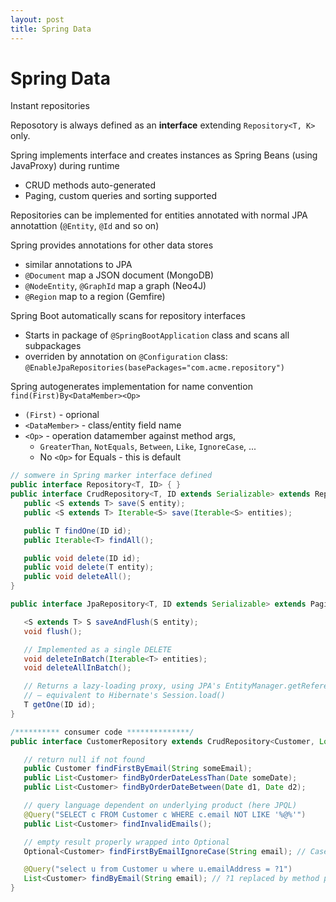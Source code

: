 ```yaml
---
layout: post
title: Spring Data
---
```

# Spring Data

Instant repositories

Reposotory is always defined as an **interface** extending `Repository<T, K>` only.

Spring implements interface and creates instances as Spring Beans (using JavaProxy) during runtime

- CRUD methods auto-generated
- Paging, custom queries and sorting supported

Repositories can be implemented for entities annotated with normal JPA annotattion (`@Entity`, `@Id` and so on)

Spring provides annotations for other data stores
 - similar annotations to JPA
 - `@Document` map a JSON document (MongoDB)
 - `@NodeEntity`, `@GraphId` map a graph (Neo4J)
 - `@Region` map to a region (Gemfire)

Spring Boot automatically scans for repository interfaces

- Starts in package of `@SpringBootApplication` class and scans all subpackages
- overriden by annotation on `@Configuration` class: `@EnableJpaRepositories(basePackages="com.acme.repository")`


Spring autogenerates implementation for name convention `find(First)By<DataMember><Op>`

- `(First)` - oprional
- `<DataMember>` - class/entity field name
- `<Op>` - operation datamember against method args,
  - `GreaterThan`, `NotEquals`, `Between`, `Like`, `IgnoreCase`, ...
  - No `<Op>` for Equals - this is default



 ```java
 // somwere in Spring marker interface defined
public interface Repository<T, ID> { }
public interface CrudRepository<T, ID extends Serializable> extends Repository<T, ID> {
    public <S extends T> save(S entity);
    public <S extends T> Iterable<S> save(Iterable<S> entities);

    public T findOne(ID id);
    public Iterable<T> findAll();

    public void delete(ID id);
    public void delete(T entity);
    public void deleteAll();
}

public interface JpaRepository<T, ID extends Serializable> extends PagingAndSortingRepository<T, ID> {

    <S extends T> S saveAndFlush(S entity);
    void flush();

    // Implemented as a single DELETE
    void deleteInBatch(Iterable<T> entities);
    void deleteAllInBatch();

    // Returns a lazy-loading proxy, using JPA's EntityManager.getReference()
    // – equivalent to Hibernate's Session.load()
    T getOne(ID id);
}

/********** consumer code **************/
public interface CustomerRepository extends CrudRepository<Customer, Long> {

    // return null if not found
    public Customer findFirstByEmail(String someEmail);
    public List<Customer> findByOrderDateLessThan(Date someDate);
    public List<Customer> findByOrderDateBetween(Date d1, Date d2);

    // query language dependent on underlying product (here JPQL)
    @Query("SELECT c FROM Customer c WHERE c.email NOT LIKE '%@%'")
    public List<Customer> findInvalidEmails();

    // empty result properly wrapped into Optional
    Optional<Customer> findFirstByEmailIgnoreCase(String email); // Case insensitive search

    @Query("select u from Customer u where u.emailAddress = ?1")
    List<Customer> findByEmail(String email); // ?1 replaced by method param }
}
 ```

 
